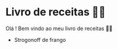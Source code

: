 # Livro de receitas :man_cook:

Olá ! Bem vindo ao meu livro de receitas 🐱‍👤

- Strogonoff de frango